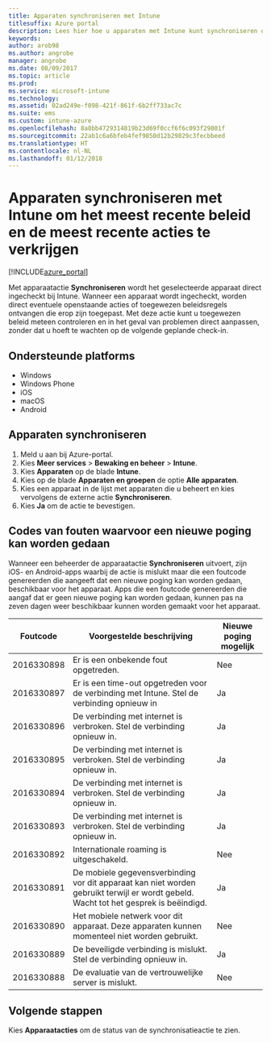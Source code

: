 ```yaml
---
title: Apparaten synchroniseren met Intune
titlesuffix: Azure portal
description: Lees hier hoe u apparaten met Intune kunt synchroniseren om het meest recente beleid en de meest recente acties te verkrijgen.
keywords: 
author: arob98
ms.author: angrobe
manager: angrobe
ms.date: 08/09/2017
ms.topic: article
ms.prod: 
ms.service: microsoft-intune
ms.technology: 
ms.assetid: 02ad249e-f098-421f-861f-6b2ff733ac7c
ms.suite: ems
ms.custom: intune-azure
ms.openlocfilehash: 8a8bb4729314819b23d69f0ccf6f6c093f29801f
ms.sourcegitcommit: 22ab1c6a6bfeb4fef9850d12b29829c3fecbbeed
ms.translationtype: HT
ms.contentlocale: nl-NL
ms.lasthandoff: 01/12/2018
---
```

# <a name="sync-devices-with-intune-to-get-the-latest-policies-and-actions"></a>Apparaten synchroniseren met Intune om het meest recente beleid en de meest recente acties te verkrijgen


[!INCLUDE[azure_portal](./includes/azure_portal.md)]

Met apparaatactie **Synchroniseren** wordt het geselecteerde apparaat direct ingecheckt bij Intune. Wanneer een apparaat wordt ingecheckt, worden direct eventuele openstaande acties of toegewezen beleidsregels ontvangen die erop zijn toegepast.  Met deze actie kunt u toegewezen beleid meteen controleren en in het geval van problemen direct aanpassen, zonder dat u hoeft te wachten op de volgende geplande check-in.

## <a name="supported-platforms"></a>Ondersteunde platforms

- Windows
- Windows Phone
- iOS
- macOS
- Android

## <a name="how-to-sync-a-device"></a>Apparaten synchroniseren

1. Meld u aan bij Azure-portal.
2. Kies **Meer services** > **Bewaking en beheer** > **Intune**.
3. Kies **Apparaten** op de blade **Intune**.
4. Kies op de blade **Apparaten en groepen** de optie **Alle apparaten**.
5. Kies een apparaat in de lijst met apparaten die u beheert en kies vervolgens de externe actie **Synchroniseren**.
7. Kies **Ja** om de actie te bevestigen.


## <a name="retriable-error-codes"></a>Codes van fouten waarvoor een nieuwe poging kan worden gedaan

Wanneer een beheerder de apparaatactie **Synchroniseren** uitvoert, zijn iOS- en Android-apps waarbij de actie is mislukt maar die een foutcode genereerden die aangeeft dat een nieuwe poging kan worden gedaan, beschikbaar voor het apparaat. Apps die een foutcode genereerden die aangaf dat er geen nieuwe poging kan worden gedaan, kunnen pas na zeven dagen weer beschikbaar kunnen worden gemaakt voor het apparaat.


| Foutcode  | Voorgestelde beschrijving                                                                                                                  | Nieuwe poging mogelijk |
|-------------|----------------------------------------------------------------------------------------------------------------------------------------|-----------|
| 2016330898 | Er is een onbekende fout opgetreden.                                                                                                             | Nee        |
| 2016330897 | Er is een time-out opgetreden voor de verbinding met Intune. Stel de verbinding opnieuw in                                                                             | Ja       |
| 2016330896 | De verbinding met internet is verbroken. Stel de verbinding opnieuw in.                                                                            | Ja       |
| 2016330895 | De verbinding met internet is verbroken. Stel de verbinding opnieuw in.                                                                            | Ja       |
| 2016330894 | De verbinding met internet is verbroken. Stel de verbinding opnieuw in.                                                                            | Ja       |
| 2016330893 | De verbinding met internet is verbroken. Stel de verbinding opnieuw in.                                                                            | Ja       |
| 2016330892 | Internationale roaming is uitgeschakeld.                                                                                                     | Nee        |
| 2016330891 | De mobiele gegevensverbinding vor dit apparaat kan niet worden gebruikt terwijl er wordt gebeld. Wacht tot het gesprek is beëindigd. | Ja       |
| 2016330890 | Het mobiele netwerk voor dit apparaat. Deze apparaten kunnen momenteel niet worden gebruikt.                                                   | Nee        |
| 2016330889 | De beveiligde verbinding is mislukt. Stel de verbinding opnieuw in.                                                                                   | Ja       |
| 2016330888 | De evaluatie van de vertrouwelijke server is mislukt.                                                                                                | Nee        |

## <a name="next-steps"></a>Volgende stappen

Kies **Apparaatacties** om de status van de synchronisatieactie te zien. 
